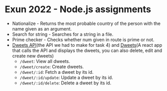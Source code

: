 # Exun 2022 - Node.js assignments
- Nationalize - Returns the most probable country of the person with the name given as an argument.
- Search for string - Searches for a string in a file.
- Prime checker - Checks whether num given in route is prime or not.
- [Dweets API](https://dweets-api.herokuapp.com)(the API we had to make for task 4) and [Dweets](https://dweets.vercel.app/)(A react app that calls the API and displays the dweets, you can also delete, edit and create new dweets)
    - `/dweet`: View all dweets.
    - `/dweet/create`: Create dweets.
    - `/dweet/:id`: Fetch a dweet by its id.
    - `/dweet/:id/update`: Update a dweet by its id.
    - `/dweet/:id/delete`: Delete a dweet by its id.